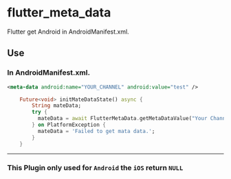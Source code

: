 # flutter_meta_data

Flutter get Android <meta-data> in AndroidManifest.xml.

## Use

### In AndroidManifest.xml.

```xml
<meta-data android:name="YOUR_CHANNEL" android:value="test" />
```

``` dart
    Future<void> initMateDataState() async {
        String mateData;
        try {
          mateData = await FlutterMetaData.getMetaDataValue("Your Channel");
        } on PlatformException {
          mateData = 'Failed to get mata data.';
        }
    }
```

---

### This Plugin only used for `Android` the `iOS` return `NULL`